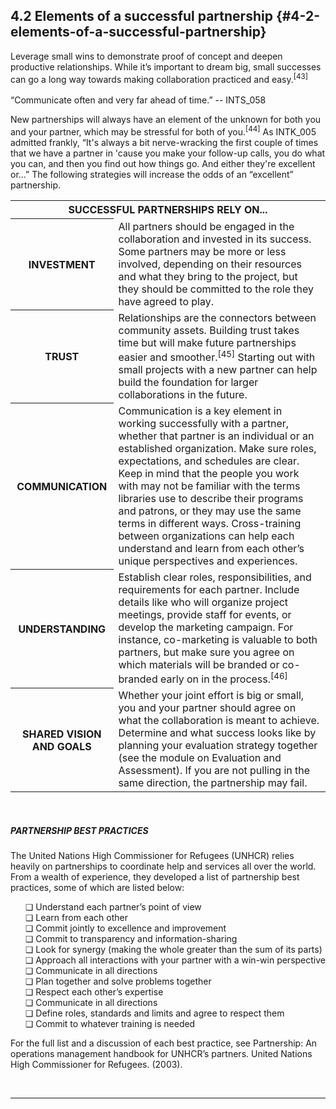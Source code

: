 ## 4.2 Elements of a successful partnership {#4-2-elements-of-a-successful-partnership}

<div class="text">Leverage small wins to demonstrate proof of concept and deepen productive relationships. While it’s important to dream big, small successes can go a long way towards making collaboration practiced and easy.<sup>[43]</sup></div>
<br>

<div class="text">“Communicate often and very far ahead of time.” -- INTS_058</div>

New partnerships will always have an element of the unknown for both you and your partner, which may be stressful for both of you.<sup>[44]</sup> As INTK_005 admitted frankly, “It&#039;s always a bit nerve-wracking the first couple of times that we have a partner in &#039;cause you make your follow-up calls, you do what you can, and then you find out how things go. And either they&#039;re excellent or…” The following strategies will increase the odds of an “excellent” partnership.

<table class="heading-cell no-common-style"><tr>
<th colspan="2">SUCCESSFUL PARTNERSHIPS RELY ON...</th></tr>
<tr>
<th>INVESTMENT</th>
<td>All partners should be engaged in the collaboration and invested in its success. Some partners may be more or less involved, depending on their resources and what they bring to the project, but they should be committed to the role they have agreed to play.</td>
</tr>
<tr>
<th>TRUST</th>
<td>Relationships are the connectors between community assets. Building trust takes time but will make future partnerships easier and smoother.<sup>[45]</sup> Starting out with small projects with a new partner can help build the foundation for larger collaborations in the future.</td>
</tr>
<tr>
<th>COMMUNICATION</th>
<td>Communication is a key element in working successfully with a partner, whether that partner is an individual or an established organization. Make sure roles, expectations, and schedules are clear. Keep in mind that the people you work with may not be familiar with the terms libraries use to describe their programs and patrons, or they may use the same terms in different ways. Cross-training between organizations can help each understand and learn from each other’s unique perspectives and experiences. </td>
</tr>
<tr>
<th>UNDERSTANDING</th>
<td>Establish clear roles, responsibilities, and requirements for each partner. Include details like who will organize project meetings, provide staff for events, or develop the marketing campaign. For instance, co-marketing is valuable to both partners, but make sure you agree on which materials will be branded or co-branded early on in the process.<sup>[46]</sup></td>
</tr>
<tr>
<th>SHARED VISION AND GOALS</th>
<td>Whether your joint effort is big or small, you and your partner should agree on what the collaboration is meant to achieve. Determine and what success looks like by planning your evaluation strategy together (see the module on Evaluation and Assessment). If you are not pulling in the same direction, the partnership may fail.</td>
</tr>

</table>
<br>


<div class="table-format1"><span class="title"><h5>PARTNERSHIP BEST PRACTICES  </h5></span><p>The United Nations High Commissioner for Refugees (UNHCR) relies heavily on partnerships to coordinate help and services all over the world. From a wealth of experience, they developed a list of partnership best practices, some of which are listed below: </p><ul>❏ Understand each partner’s point of view<br>❏ Learn from each other <br>❏	Commit jointly to excellence and improvement <br>❏ Commit to transparency and information-sharing <br>❏	Look for synergy (making the whole greater than the sum of its parts)<br>❏	Approach all interactions with your partner with a win-win perspective <br>❏ Communicate in all directions <br>❏ Plan together and solve problems together<br>❏ Respect each other’s expertise<br>❏ Communicate in all directions <br>❏ Define roles, standards and limits and agree to respect them<br>❏ Commit to whatever training is needed</ul>
<p>For the full list and a discussion of each best practice, see Partnership: An operations management handbook for UNHCR’s partners. United Nations High Commissioner for Refugees. (2003). </p>
</div>
<br>

___________________________________________________________________________________
[^43]: Coalition to Advance Learning in Archives, Libraries and Museums. “Best Practices in Collaboration.” Coalition to Advance Learning in Archives, Libraries and Museums, 2016.

[^44]: Coalition to Advance Learning in Archives, Libraries and Museums. “Best Practices in Collaboration.” Coalition to Advance Learning in Archives, Libraries and Museums, 2016.

[^45]: Coalition to Advance Learning in Archives, Libraries and Museums. “Best Practices in Collaboration.” Coalition to Advance Learning in Archives, Libraries and Museums, 2016.

[^46]: Coalition to Advance Learning in Archives, Libraries and Museums. “Best Practices in Collaboration.” Coalition to Advance Learning in Archives, Libraries and Museums, 2016.